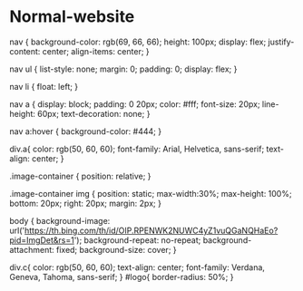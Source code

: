 # Normal-website
nav {
    background-color: rgb(69, 66, 66);
    height: 100px;
    display: flex;
    justify-content: center;
    align-items: center;
  }
  
  nav ul {
    list-style: none;
    margin: 0;
    padding: 0;
    display: flex;
  }
  
  nav li {
    float: left;
  }
  
  nav a {
    display: block;
    padding: 0 20px;
    color: #fff;
    font-size: 20px;
    line-height: 60px;
    text-decoration: none;
  }
  
  nav a:hover {
    background-color: #444;
  }
  
  div.a{
    color: rgb(50, 60, 60);
    font-family: Arial, Helvetica, sans-serif;
     text-align: center;
  }

  .image-container {
    position: relative;
  }
  
  .image-container img {
    position: static;
    max-width:30%;
    max-height: 100%;
    bottom: 20px;
    right: 20px;
    margin: 2px;
  }
  
  body {
    background-image: url('https://th.bing.com/th/id/OIP.RPENWK2NUWC4yZ1vuQGaNQHaEo?pid=ImgDet&rs=1');
    background-repeat: no-repeat;
    background-attachment: fixed;
    background-size: cover;
  }

  div.c{
    color: rgb(50, 60, 60);
    text-align: center;
    font-family: Verdana, Geneva, Tahoma, sans-serif;
  }
  #logo{
    border-radius: 50%;
  }
